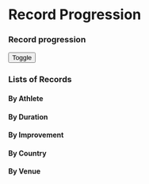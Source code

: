 # Record Progression

<!-- %%% style:  ~/nav_bar            -->
<!-- %%% style:  ~/records            -->
<!-- %%% script: ~/nav_bar            -->
<!-- %%% script: ~/../Utils           -->
<!-- %%% script: ~/../Country_Data    -->
<!-- %%% script: ~/../Country         -->
<!-- %%% script: ~/../Venue           -->
<!-- %%% script: ~/../Athlete         -->
<!-- %%% script: ~/../Records         -->
<!-- %%% script: ~/../Graph           -->
<!-- %%% script: ~/rinks              -->
<!-- %%% script: ~/skaters            -->
<!-- %%% script: ~/record_progression -->

<div id = "navigation"></div>

<div id = 'description'></div>

### Record progression

<div id = "record_table"></div>

<canvas id = "record_chart"></canvas>

<button id = "toggle" type = 'button'
        onclick = 'Graph . load_chart ()'>Toggle</button>

<h3 class = "records-header">Lists of Records</h3>

<div class = "number-of-records">

<section class = "by-skater">
<h4> By Athlete</h4>
<div id = "skater_count" class = "padded"></div>
</section>

<section class = "by-duration">
<h4> By Duration</h4>
<div id = "duration_count" class = "padded"></div>
</section>

<section class = "by-improvement">
<h4> By Improvement </h4>
<div id = "improvement_count" class = "padded"></div>
</section>

<section class = "by-country">
<h4> By Country</h4>
<div id = "country_count" class = "padded"></div>
</section>

<section class = "by-rink">
<h4> By Venue</h4>
<div id = "rink_count" class = "padded"></div>
</section>
</div>
